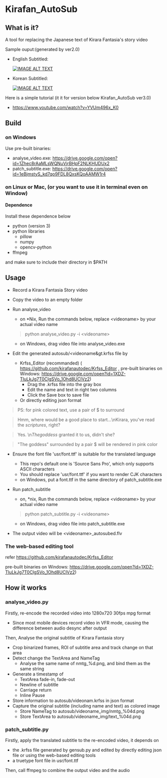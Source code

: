 # Kirafan_AutoSub
## What is it?
A tool for replacing the Japanese text of Kirara Fantasia's story video

Sample ouput:(generated by ver2.0)
* English Subtitled:

  [![IMAGE ALT TEXT](http://img.youtube.com/vi/Z8BytfESak0/0.jpg)](https://www.youtube.com/embed/Z8BytfESak0 "CameraMaster")
* Korean Subtitled:   

  [![IMAGE ALT TEXT](http://img.youtube.com/vi/_6IlXAgpsEs/0.jpg)](https://www.youtube.com/embed/_6IlXAgpsEs "CameraMaster")

Here is a simple tutorial (it it for version below Kirafan_AutoSub ver3.0)
* https://www.youtube.com/watch?v=YVUm496x_K0

## Build
### on Windows
  Use pre-built binaries:
  - analyse_video.exe:    https://drive.google.com/open?id=1Zhec8rAaMLsWQNuVjrBHpF2NLKHUDUx2
  - patch_subtitle.exe:   https://drive.google.com/open?id=1eBjmstyS_kd7qo9FDL8QxsKQoAAMW1r4
  
### on Linux or Mac, (or you want to use it in terminal even on Window)
#### Dependence 
  Install these dependence below
  - python (version 3)
  - python libraries
    - pillow
    - numpy
    - opencv-python
  - ffmpeg
  
  and make sure to include their directory in $PATH
  
## Usage
  - Record a Kirara Fantasia Story video
  - Copy the video to an empty folder
  - Run analyse_video
    - on \*Nix, Run the commands below, replace &lt;videoname&gt; by your actual video name
    > python analyse_video.py -i &lt;videoname&gt;
    - on Windows, drag video file into analyse_video.exe
  
  - Edit the generated autosub/&lt;videoname&gt.krfss file by
    - Krfss_Editor (recommanded) ( https://github.com/kirafanautodec/Krfss_Editor , pre-built binaries on Windows: https://drive.google.com/open?id=1XDZ-TluLkJg7T0ClgSVo_1Ohd8UClVz2)
      - Drag the .krfss file into the gray box
      - Edit the name and text in right two columns
      - Click the Save box to save file
    - Or directly editing json format
  > PS: for pink colored text, use a pair of $ to surround
      
  > Hmm, where would be a good place to start...\nKirara, you've read the $scriptures$, right?

  > Yes. \n$The goddess$ granted it to us, didn't she?
  
  > "The goddess" surrounded by a pair $ will be rendered in pink color
  
  - Ensure the font file 'usr/font.ttf' is suitable for the translated language
    - This repo's default one is 'Source Sans Pro', which only supports ASCII characters
    - You should replace 'usr/font.ttf' if you want to render CJK characters
    - on Windows, put a font.ttf in the same directory of patch_subtitle.exe
  - Run patch_subtitle
    - on, \*nix, Run the commands below, replace &lt;videoname&gt; by your actual video name
    > python patch_subtitle.py -i &lt;videoname&gt;
    - on Windows, drag video file into patch_subtitle.exe
  
  - The output video will be &lt;videoname&gt;_autosubed.flv

### The web-based editing tool
  refer https://github.com/kirafanautodec/Krfss_Editor
  
  pre-built binaries on Windows: https://drive.google.com/open?id=1XDZ-TluLkJg7T0ClgSVo_1Ohd8UClVz2)

## How it works

### analyse_video.py
Firstly, re-encode the recorded video into 1280x720 30fps mpg format
  - Since most mobile devices record video in VFR mode, causing the difference between audio desync after output
  
Then, Analyse the original subtitle of Kirara Fantasia story
  - Crop binarized frames, ROI of subtitle area and track change on that area
  - Detect change the TextArea and NameTag
    - Analyse the same name of nmtg_%d.png, and bind them as the same string
  - Generate a timestamp of
    - TextArea fade-in, fade-out
    - Newline of subtitle
    - Carriage return
    - Inline Pause
  - Store information to autosub/videonam.krfss in json format
  - Capture the original subtitle (including name and text) as colored image
    - Store NameTag to autosub/videoname_img/nmtg_%04d.png
    - Store TextArea to autosub/videoname_img/text_%04d.png

### patch_subtitle.py
Firstly, apply the translated subtitle to the re-encoded video, it depends on
  - the .krfss file generated by gensub.py and edited by directly editing json file or using the web-based editing tools
  - a truetype font file in usr/font.ttf
  
Then, call ffmpeg to combine the output video and the audio


